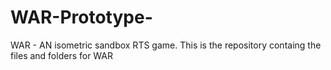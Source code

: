 # WAR-Prototype-
WAR - AN isometric sandbox RTS game. This is the repository containg the files and folders for WAR

